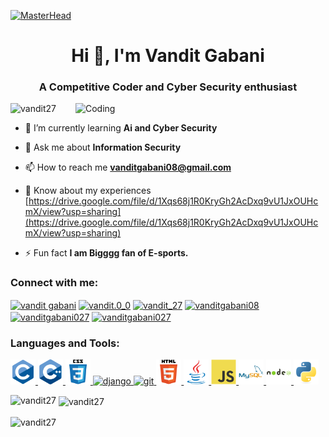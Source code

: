 [![MasterHead](https://i.gifer.com/origin/84/84d79f587caeee69caf306386ec3527d_w200.gif)](https://rishavchanda.io)

<h1 align="center">Hi 👋, I'm Vandit Gabani</h1>
<h3 align="center">A Competitive Coder and Cyber Security enthusiast</h3>
<img align="right" alt="Coding" width="400" src="https://c.tenor.com/NOYF3f82b_gAAAAC/programmer.gif">

<p align="left"> <img src="https://komarev.com/ghpvc/?username=vandit27&label=Profile%20views&color=0e75b6&style=flat" alt="vandit27" /> </p>

- 🌱 I’m currently learning **Ai and Cyber Security**

- 💬 Ask me about **Information Security**

- 📫 How to reach me **vanditgabani08@gmail.com**

- 📄 Know about my experiences [https://drive.google.com/file/d/1Xqs68j1R0KryGh2AcDxq9vU1JxOUHcmX/view?usp=sharing](https://drive.google.com/file/d/1Xqs68j1R0KryGh2AcDxq9vU1JxOUHcmX/view?usp=sharing)

- ⚡ Fun fact **I am Bigggg fan of E-sports.**

<h3 align="left">Connect with me:</h3>
<p align="left">
<a href="https://linkedin.com/in/vandit gabani" target="blank"><img align="center" src="https://raw.githubusercontent.com/rahuldkjain/github-profile-readme-generator/master/src/images/icons/Social/linked-in-alt.svg" alt="vandit gabani" height="30" width="40" /></a>
<a href="https://instagram.com/vandit.0_0" target="blank"><img align="center" src="https://raw.githubusercontent.com/rahuldkjain/github-profile-readme-generator/master/src/images/icons/Social/instagram.svg" alt="vandit.0_0" height="30" width="40" /></a>
<a href="https://www.codechef.com/users/vandit_27" target="blank"><img align="center" src="https://cdn.jsdelivr.net/npm/simple-icons@3.1.0/icons/codechef.svg" alt="vandit_27" height="30" width="40" /></a>
<a href="https://www.hackerrank.com/vanditgabani08" target="blank"><img align="center" src="https://raw.githubusercontent.com/rahuldkjain/github-profile-readme-generator/master/src/images/icons/Social/hackerrank.svg" alt="vanditgabani08" height="30" width="40" /></a>
<a href="https://codeforces.com/profile/vanditgabani027" target="blank"><img align="center" src="https://raw.githubusercontent.com/rahuldkjain/github-profile-readme-generator/master/src/images/icons/Social/codeforces.svg" alt="vanditgabani027" height="30" width="40" /></a>
<a href="https://www.leetcode.com/vanditgabani027" target="blank"><img align="center" src="https://raw.githubusercontent.com/rahuldkjain/github-profile-readme-generator/master/src/images/icons/Social/leet-code.svg" alt="vanditgabani027" height="30" width="40" /></a>
</p>

<h3 align="left">Languages and Tools:</h3>
<p align="left"> <a href="https://www.cprogramming.com/" target="_blank" rel="noreferrer"> <img src="https://raw.githubusercontent.com/devicons/devicon/master/icons/c/c-original.svg" alt="c" width="40" height="40"/> </a> <a href="https://www.w3schools.com/cpp/" target="_blank" rel="noreferrer"> <img src="https://raw.githubusercontent.com/devicons/devicon/master/icons/cplusplus/cplusplus-original.svg" alt="cplusplus" width="40" height="40"/> </a> <a href="https://www.w3schools.com/css/" target="_blank" rel="noreferrer"> <img src="https://raw.githubusercontent.com/devicons/devicon/master/icons/css3/css3-original-wordmark.svg" alt="css3" width="40" height="40"/> </a> <a href="https://www.djangoproject.com/" target="_blank" rel="noreferrer"> <img src="https://cdn.worldvectorlogo.com/logos/django.svg" alt="django" width="40" height="40"/> </a> <a href="https://git-scm.com/" target="_blank" rel="noreferrer"> <img src="https://www.vectorlogo.zone/logos/git-scm/git-scm-icon.svg" alt="git" width="40" height="40"/> </a> <a href="https://www.w3.org/html/" target="_blank" rel="noreferrer"> <img src="https://raw.githubusercontent.com/devicons/devicon/master/icons/html5/html5-original-wordmark.svg" alt="html5" width="40" height="40"/> </a> <a href="https://www.java.com" target="_blank" rel="noreferrer"> <img src="https://raw.githubusercontent.com/devicons/devicon/master/icons/java/java-original.svg" alt="java" width="40" height="40"/> </a> <a href="https://developer.mozilla.org/en-US/docs/Web/JavaScript" target="_blank" rel="noreferrer"> <img src="https://raw.githubusercontent.com/devicons/devicon/master/icons/javascript/javascript-original.svg" alt="javascript" width="40" height="40"/> </a> <a href="https://www.mysql.com/" target="_blank" rel="noreferrer"> <img src="https://raw.githubusercontent.com/devicons/devicon/master/icons/mysql/mysql-original-wordmark.svg" alt="mysql" width="40" height="40"/> </a> <a href="https://nodejs.org" target="_blank" rel="noreferrer"> <img src="https://raw.githubusercontent.com/devicons/devicon/master/icons/nodejs/nodejs-original-wordmark.svg" alt="nodejs" width="40" height="40"/> </a> <a href="https://www.python.org" target="_blank" rel="noreferrer"> <img src="https://raw.githubusercontent.com/devicons/devicon/master/icons/python/python-original.svg" alt="python" width="40" height="40"/> </a> </p>

<p><img align="left" src="https://github-readme-stats.vercel.app/api/top-langs?username=vandit27&show_icons=true&locale=en&layout=compact" alt="vandit27" /></p>

<p>&nbsp;<img align="center" src="https://github-readme-stats.vercel.app/api?username=vandit27&show_icons=true&locale=en" alt="vandit27" /></p>

<p><img align="center" src="https://github-readme-streak-stats.herokuapp.com/?user=vandit27&" alt="vandit27" /></p>
